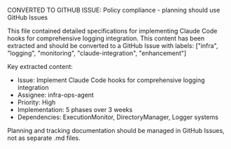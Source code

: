 CONVERTED TO GITHUB ISSUE: Policy compliance - planning should use GitHub Issues

This file contained detailed specifications for implementing Claude Code hooks for comprehensive logging integration. This content has been extracted and should be converted to a GitHub Issue with labels: ["infra", "logging", "monitoring", "claude-integration", "enhancement"]

Key extracted content:
- Issue: Implement Claude Code hooks for comprehensive logging integration
- Assignee: infra-ops-agent  
- Priority: High
- Implementation: 5 phases over 3 weeks
- Dependencies: ExecutionMonitor, DirectoryManager, Logger systems

Planning and tracking documentation should be managed in GitHub Issues, not as separate .md files.